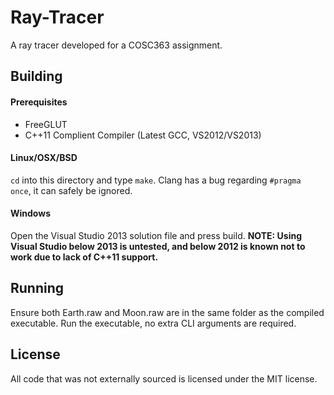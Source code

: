 # Ray-Tracer
A ray tracer developed for a COSC363 assignment.

## Building
#### Prerequisites
- FreeGLUT
- C++11 Complient Compiler (Latest GCC, VS2012/VS2013)

#### Linux/OSX/BSD
```cd``` into this directory and type ```make```. Clang has a bug regarding ```#pragma once```, it can safely be ignored.

#### Windows
Open the Visual Studio 2013 solution file and press build.
<b>NOTE: Using Visual Studio below 2013 is untested, and below 2012 is known not to work due to lack of C++11 support.</b>

## Running
Ensure both Earth.raw and Moon.raw are in the same folder as the compiled executable. Run the executable, no extra
CLI arguments are required.

## License
All code that was not externally sourced is licensed under the MIT license.